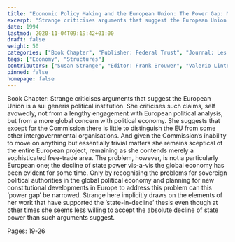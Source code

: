 ```yaml
---
title: "Economic Policy Making and the European Union: The Power Gap: Member States and the World Economy"
excerpt: "Strange criticises arguments that suggest the European Union is a sui generis political institution. She criticises such claims, self avowedly, not from a lengthy engagement with European political analysis, but from a more global concern with political economy. She suggests that except for the Commission there is little to distinguish the EU from some other intergovernmental organisations. And given the Commission’s inability to move on anything but essentially trivial matters she remains sceptical of the entire European project, remaining as she contends merely a sophisticated free-trade area. The problem, however, is not a particularly European one; the decline of state power vis-a-vis the global economy has been evident for some time. Only by recognising the problems for sovereign political authorities in the global political economy and planning for new constitutional developments in Europe to address this problem can this ‘power gap’ be narrowed. Strange here implicitly draws on the elements of her work that have supported the ‘state-in-decline’ thesis even though at other times she seems less willing to accept the absolute decline of state power than such arguments suggest."
date: 1994
lastmod: 2020-11-04T09:19:42+01:00
draft: false
weight: 50
categories: ["Book Chapter", "Publisher: Federal Trust", "Journal: Les Individuis dans la Politique Internationale"]
tags: ["Economy", "Structures"]
contributors: ["Susan Strange", "Editor: Frank Brouwer", "Valerio Linter", "Mike Newman"]
pinned: false
homepage: false
---
```


Book Chapter: Strange criticises arguments that suggest the European Union is a sui generis political institution. She criticises such claims, self avowedly, not from a lengthy engagement with European political analysis, but from a more global concern with political economy. She suggests that except for the Commission there is little to distinguish the EU from some other intergovernmental organisations. And given the Commission’s inability to move on anything but essentially trivial matters she remains sceptical of the entire European project, remaining as she contends merely a sophisticated free-trade area. The problem, however, is not a particularly European one; the decline of state power vis-a-vis the global economy has been evident for some time. Only by recognising the problems for sovereign political authorities in the global political economy and planning for new constitutional developments in Europe to address this problem can this ‘power gap’ be narrowed. Strange here implicitly draws on the elements of her work that have supported the ‘state-in-decline’ thesis even though at other times she seems less willing to accept the absolute decline of state power than such arguments suggest.

Pages: 19-26